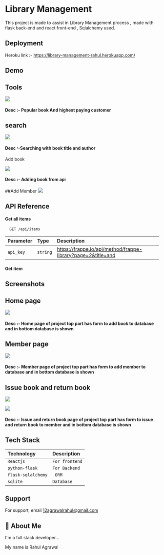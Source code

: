 
# Library Management

This project is made to assist in Library Management process , made with flask back-end and react front-end , Sqlalchemy used.


## Deployment

Heroku link :- https://library-management-rahul.herokuapp.com/


## Demo

## Tools
![](https://github.com/Rl0007/library-management/blob/main/images/unknown_2022.03.10-19.54.gif)
#### Desc :- Popular book And highest paying customer
## search
![](https://github.com/Rl0007/library-management/blob/main/images/search.gif)

#### Desc :-Searching with book title and author

Add book

![](https://github.com/Rl0007/library-management/blob/main/images/unknown_2022.03.10-17.21.gif)

#### Desc :- Adding book from api 

##Add Member
![](https://github.com/Rl0007/library-management/blob/main/images/unknown_2022.03.10-17.25.gif)

## API Reference

#### Get all items

```http
  GET /api/items
```

| Parameter | Type     | Description                |
| :-------- | :------- | :------------------------- |
| `api_key` | `string` |https://frappe.io/api/method/frappe-library?page=2&title=and |

#### Get item
## Screenshots
## Home page

![](https://github.com/Rl0007/library-management/blob/main/images/homepage.PNG)

#### Desc :- Home page of project top part has form to add book to database and in bottom database is shown

## Member page

![](https://github.com/Rl0007/library-management/blob/main/images/member.PNG)

#### Desc :- Member page of project top part has form to add member to database and in bottom database is shown

## Issue book and return book 

![](https://github.com/Rl0007/library-management/blob/main/images/issuebook.PNG)


![](https://github.com/Rl0007/library-management/blob/main/images/returnbook.PNG)

#### Desc :- Issue and return book page of project top part has form to issue and return book to member and in bottom database is shown

## Tech Stack

| Technology | Description     |                    
| :-------- | :------- | 
| `Reactjs`      | `For frontend` |
| `python-flask`      | `For Backend` | 
| `flask-sqlalchemy`      | ` ORM` |
| `sqlite`      | `Database` | 




## Support

For support, email 12agrawalrahul@gmail.com


## 🚀 About Me
I'm a full stack developer...

My name is Rahul Agrawal 
